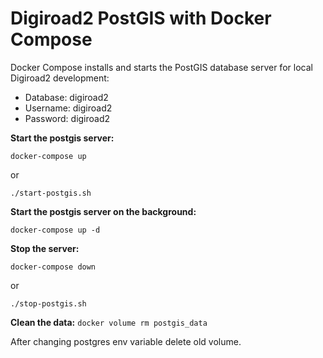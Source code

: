 Digiroad2 PostGIS with Docker Compose
=================================
Docker Compose installs and starts the PostGIS database server for local Digiroad2 development:

- Database: digiroad2
- Username: digiroad2
- Password: digiroad2

**Start the postgis server:**

`docker-compose up`

or

`./start-postgis.sh`

**Start the postgis server on the background:**

`docker-compose up -d`

**Stop the server:**

`docker-compose down`

or

`./stop-postgis.sh`

**Clean the data:**
`docker volume rm postgis_data` 

After changing postgres env variable delete old volume.